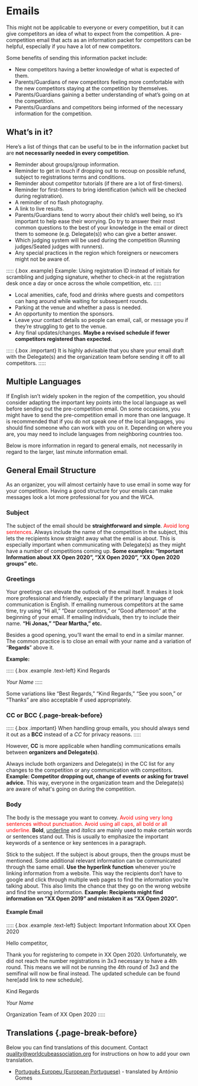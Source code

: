 # Emails

This might not be applicable to everyone or every competition, but it can give competitors an idea of what to expect from the competition. A pre-competition email that acts as an information packet for competitors can be helpful, especially if you have a lot of new competitors.

Some benefits of sending this information packet include:

- New competitors having a better knowledge of what is expected of them.
- Parents/Guardians of new competitors feeling more comfortable with the new competitors staying at the competition by themselves.
- Parents/Guardians gaining a better understanding of what’s going on at the competition.
- Parents/Guardians and competitors being informed of the necessary information for the competition.

## What’s in it?

Here’s a list of things that can be useful to be in the information packet but are **not necessarily needed in every competition**.

- Reminder about groups/group information.
- Reminder to get in touch if dropping out to recoup on possible refund, subject to registrations terms and conditions.
- Reminder about competitor tutorials (if there are a lot of first-timers).
- Reminder for first-timers to bring identification (which will be checked during registration).
- A reminder of no flash photography.
- A link to live results.
- Parents/Guardians tend to worry about their child’s well being, so it’s important to help ease their worrying. Do try to answer their most common questions to the best of your knowledge in the email or direct them to someone (e.g. Delegate(s)) who can give a better answer.
- Which judging system will be used during the competition (Running judges/Seated judges with runners).
- Any special practices in the region which foreigners or newcomers might not be aware of.

::::: {.box .example}
Example: Using registration ID instead of initials for scrambling and judging signature, whether to check-in at the registration desk once a day or once across the whole competition, etc.
:::::

- Local amenities, cafe, food and drinks where guests and competitors can hang around while waiting for subsequent rounds.
- Parking at the venue and whether a pass is needed.
- An opportunity to mention the sponsors.
- Leave your contact details so people can email, call, or message you if they’re struggling to get to the venue.
- Any final updates/changes. **Maybe a revised schedule if fewer competitors registered than expected.**

::::: {.box .important}
It is highly advisable that you share your email draft with the Delegate(s) and the organization team before sending it off to all competitors.
:::::

## Multiple Languages

If English isn’t widely spoken in the region of the competition, you should consider adapting the important key points into the local language as well before sending out the pre-competition email. On some occasions, you might have to send the pre-competition email in more than one language. It is recommended that if you do not speak one of the local languages, you should find someone who can work with you on it. Depending on where you are, you may need to include languages from neighboring countries too.

Below is more information in regard to general emails, not necessarily in regard to the larger, last minute information email.

## General Email Structure

As an organizer, you will almost certainly have to use email in some way for your competition. Having a good structure for your emails can make messages look a lot more professional for you and the WCA.

### Subject

The subject of the email should be **straightforward and simple**. <span style="color:red">Avoid long sentences</span>. Always include the name of the competition in the subject, this lets the recipients know straight away what the email is about. This is especially important when communicating with Delegate(s) as they might have a number of competitions coming up. **Some examples: “Important Information about XX Open 2020”, “XX Open 2020”, “XX Open 2020 groups” etc.**

### Greetings

Your greetings can elevate the outlook of the email itself. It makes it look more professional and friendly, especially if the primary language of communication is English. If emailing numerous competitors at the same time, try using “Hi all,” “Dear competitors,” or “Good afternoon” at the beginning of your email.
If emailing individuals, then try to include their name. **“Hi Jonas,” “Dear Martha,” etc.**

Besides a good opening, you’ll want the email to end in a similar manner. The common practice is to close an email with your name and a variation of “**Regards**” above it.

**Example:**

::::: {.box .example .text-left}
Kind Regards

_Your Name_
:::::

Some variations like “Best Regards,” “Kind Regards,” “See you soon,” or “Thanks” are also acceptable if used appropriately.

### CC or BCC {.page-break-before}

::::: {.box .important}
When handling group emails, you should always send it out as a **BCC** instead of a _CC_ for privacy reasons.
:::::

However, **CC** is more applicable when handling communications emails between **organizers and Delegate(s)**.

Always include both organizers and Delegate(s) in the CC list for any changes to the competition or any communication with competitors. **Example: Competitor dropping out, change of events or asking for travel advice.** This way, everyone in the organization team and the Delegate(s) are aware of what's going on during the competition.

### Body

The body is the message you want to convey. <span style="color:red">Avoid using very long sentences without punctuation. Avoid using all caps, all bold or all underline.</span> **Bold**, <u>underline</u> and _italics_ are mainly used to make certain words or sentences stand out. This is usually to emphasize the important keywords of a sentence or key sentences in a paragraph.

Stick to the subject. If the subject is about groups, then the groups must be mentioned. Some additional relevant information can be communicated through the same email. **Use the hyperlink function** whenever you’re linking information from a website. This way the recipients don’t have to google and click through multiple web pages to find the information you’re talking about. This also limits the chance that they go on the wrong website and find the wrong information.
**Example: Recipients might find information on “XX Open 2019” and mistaken it as “XX Open 2020”.**

#### Example Email

::::: {.box .example .text-left}
Subject: Important Information about XX Open 2020

Hello competitor,

Thank you for registering to compete in XX Open 2020. Unfortunately, we did not reach the number registrations in 3x3 necessary to have a 4th round. This means we will not be running the 4th round of 3x3 and the semifinal will now be final instead. The updated schedule can be found here[add link to new schedule].

Kind Regards

_Your Name_

Organization Team of XX Open 2020
:::::

## Translations {.page-break-before}

Below you can find translations of this document. Contact quality@worldcubeassociation.org for instructions on how to add your own translation.

- [Português Europeu (European Portuguese)](wcadoc{edudoc/organizer-guidelines/pt/emails.pdf}) - translated by António Gomes
